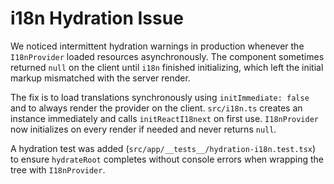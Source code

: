# i18n Hydration Issue

We noticed intermittent hydration warnings in production whenever the
`I18nProvider` loaded resources asynchronously. The component sometimes returned
`null` on the client until `i18n` finished initializing, which left the initial
markup mismatched with the server render.

The fix is to load translations synchronously using `initImmediate: false` and to
always render the provider on the client. `src/i18n.ts` creates an instance
immediately and calls `initReactI18next` on first use. `I18nProvider` now
initializes on every render if needed and never returns `null`.

A hydration test was added (`src/app/__tests__/hydration-i18n.test.tsx`) to ensure
`hydrateRoot` completes without console errors when wrapping the tree with
`I18nProvider`.
